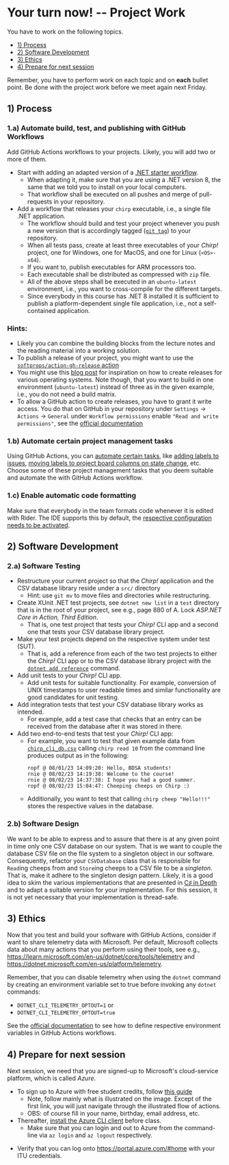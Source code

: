 # Your turn now! -- Project Work


You have to work on the following topics.

  - [1) Process](#1-process)
  - [2) Software Development](#2-software-development)
  - [3) Ethics](#3-ethics)
  - [4) Prepare for next session](#4-prepare-for-next-session)

Remember, you have to perform work on each topic and on **each** bullet point.
Be done with the project work before we meet again next Friday.


## 1) Process

### 1.a) Automate build, test, and publishing with GitHub Workflows

Add GitHub Actions workflows to your projects.
Likely, you will add two or more of them.

* Start with adding an adapted version of  a [.NET starter workflow](https://github.com/actions/starter-workflows/blob/main/ci/dotnet.yml).
  - When adapting it, make sure that you are using a .NET version 8, the same that we told you to install on your local computers.
  - That workflow shall be executed on all pushes and merge of pull-requests in your repository.
* Add a workflow that releases your `chirp` executable, i.e., a single file .NET application.
  - The workflow should build and test your project whenever you push a new version that is accordingly tagged ([`git tag`](https://git-scm.com/book/en/v2/Git-Basics-Tagging)) to your repository.
  - When all tests pass, create at least three executables of your _Chirp!_ project, one for Windows, one for MacOS, and one for Linux (`<OS>-x64`).
  - If you want to, publish executables for ARM processors too.
  - Each executable shall be distributed as compressed with `zip` file.
  - All of the above steps shall be executed in an `ubuntu-latest` environment, i.e., you want to cross-compile for the different targets.
  - Since everybody in this course has .NET 8 installed it is sufficient to publish a platform-dependent single file application, i.e., not a self-contained application.

### Hints:

* Likely you can combine the building blocks from the lecture notes and the reading material into a working solution.
* To publish a release of your project, you might want to use the [`softprops/action-gh-release` action](https://github.com/softprops/action-gh-release)
* You might use this [blog post](https://patriksvensson.se/posts/2020/03/creating-release-artifacts-with-github-actions) for inspiration on how to create releases for various operating systems. Note though, that you want to build in one environment (`ubuntu-latest`) instead of three as in the given example, i.e., you do not need a build matrix.
* To allow a GitHub action to create releases, you have to grant it write access. You do that on GitHub in your repository under `Settings` → `Actions` → `General` under `Workflow permissions` enable `"Read and write permissions"`, see the [official documentation](https://docs.github.com/en/repositories/managing-your-repositorys-settings-and-features/enabling-features-for-your-repository/managing-github-actions-settings-for-a-repository#setting-the-permissions-of-the-github_token-for-your-repository)

### 1.b) Automate certain project management tasks

Using GitHub Actions, you can [automate certain tasks](https://docs.github.com/en/actions/managing-issues-and-pull-requests/using-github-actions-for-project-management), like [adding labels to issues](https://docs.github.com/en/actions/managing-issues-and-pull-requests/adding-labels-to-issues), [moving labels to project board columns on state change](https://docs.github.com/en/actions/managing-issues-and-pull-requests/moving-assigned-issues-on-project-boards), etc.
Choose some of these project management tasks that you deem suitable and automate the with GitHub Actions workflow.

### 1.c) Enable automatic code formatting

Make sure that everybody in the team formats code whenever it is edited with Rider.
The IDE supports this by default, the [respective configuration needs to be activated](https://www.jetbrains.com/help/rider/Enforcing_Code_Formatting_Rules.html).


## 2) Software Development

### 2.a) Software Testing

* Restructure your current project so that the _Chirp!_ application and the CSV database library reside under a `src/` directory
  - Hint: use `git mv` to move files and directories while restructuring.
* Create XUnit .NET test projects, see `dotnet new list` in a `test` directory that is in the root of your project, see e.g., page 880 of A. Lock _ASP.NET Core in Action, Third Edition_.
  - That is, one test project that tests your _Chirp!_ CLI app and a second one that tests your CSV database library project.
* Make your test projects depend on the respective system under test (SUT).
  -  That is, add a reference from each of the two test projects to either the _Chirp!_ CLI app or to the CSV database library project with the [`dotnet add reference`](https://learn.microsoft.com/en-us/dotnet/core/tools/dotnet-add-reference) command.
* Add unit tests to your _Chirp!_ CLI app.
  -  Add unit tests for suitable functionality. For example, conversion of UNIX timestamps to user readable times and similar functionality are good candidates for unit testing.
* Add integration tests that test your CSV database library works as intended.
  - For example, add a test case that checks that an entry can be received from the database after it was stored in there.
* Add two end-to-end tests that test your _Chirp!_ CLI app:
  - For example, you want to test that given example data from [`chirp_cli_db.csv`](../session_01/chirp_cli_db.csv) calling `chirp read 10` from the command line produces output as in the following:
    ```
    ropf @ 08/01/23 14:09:20: Hello, BDSA students!
    rnie @ 08/02/23 14:19:38: Welcome to the course!
    rnie @ 08/02/23 14:37:38: I hope you had a good summer.
    ropf @ 08/02/23 15:04:47: Cheeping cheeps on Chirp :)
    ```
  - Additionally, you want to test that calling `chirp cheep "Hello!!!"` stores the respective values in the database.

### 2.b) Software Design

We want to be able to express and to assure that there is at any given point in time only one CSV database on our system.
That is we want to couple the database CSV file on the file system to a singleton object in our software.
Consequently, refactor your `CSVDatabase` class that is responsible for `Read`ing cheeps from and `Store`ing cheeps to a CSV file to be a _singleton_.
That is, make it adhere to the singleton design pattern.
Likely, it is a good idea to skim the various implementations that are presented in [C♯ in Depth](https://csharpindepth.com/Articles/Singleton) and to adapt a suitable version for your implementation.
For this session, it is not yet necessary that your implementation is thread-safe.


## 3) Ethics

Now that you test and build your software with GitHub Actions, consider if want to share telemetry data with Microsoft. Per default, Microsoft collects data about many actions that you perform using their tools, see e.g., https://learn.microsoft.com/en-us/dotnet/core/tools/telemetry and https://dotnet.microsoft.com/en-us/platform/telemetry.

Remember, that you can disable telemetry when using the `dotnet` command by creating an environment variable set to true before invoking any `dotnet` commands:

  * `DOTNET_CLI_TELEMETRY_OPTOUT=1` or
  * `DOTNET_CLI_TELEMETRY_OPTOUT=true`

See the [official documentation](https://docs.github.com/en/actions/learn-github-actions/variables) to see how to define respective environment variables in GitHub Actions workflows.


## 4) Prepare for next session

Next session, we need that you are signed-up to Microsoft's cloud-service platform, which is called _Azure_.

- To sign up to Azure with free student credits, follow [this guide](https://app.tango.us/app/workflow/Steps-to-Sign-Up-for-Azure-with-Student-Mail-285020aa8d76412eada4b6915b695de2)
  - Note, follow mainly what is illustrated on the image. Except of the first link, you will just navigate through the illustrated flow of actions.
  - OBS: of course fill in your name, birthday, email address, etc.
- Thereafter, [install the Azure CLI client](https://learn.microsoft.com/en-us/cli/azure/install-azure-cli) before class.
  - Make sure that you can login and out to Azure from the command-line via `az login` and `az logout` respectively.
* Verify that you can log onto <https://portal.azure.com/#home> with your ITU credentials.
